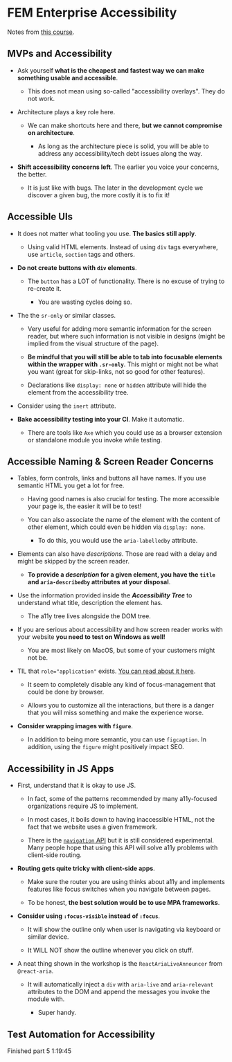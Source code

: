 # FEM Enterprise Accessibility

Notes from [this course](https://frontendmasters.com/workshops/enterprise-accessibility/).

## MVPs and Accessibility

- Ask yourself **what is the cheapest and fastest way we can make something usable and accessible**.

  - This does not mean using so-called "accessibility overlays". They do not work.

- Architecture plays a key role here.

  - We can make shortcuts here and there, **but we cannot compromise on architecture**.

    - As long as the architecture piece is solid, you will be able to address any accessibility/tech debt issues along the way.

- **Shift accessibility concerns left**. The earlier you voice your concerns, the better.

  - It is just like with bugs. The later in the development cycle we discover a given bug, the more costly it is to fix it!

## Accessible UIs

- It does not matter what tooling you use. **The basics still apply**.

  - Using valid HTML elements. Instead of using `div` tags everywhere, use `article`, `section` tags and others.

- **Do not create buttons with `div` elements**.

  - The `button` has a LOT of functionality. There is no excuse of trying to re-create it.

    - You are wasting cycles doing so.

- The the `sr-only` or similar classes.

  - Very useful for adding more semantic information for the screen reader, but where such information is not visible in designs (might be implied from the visual structure of the page).

  - **Be mindful that you will still be able to tab into focusable elements within the wrapper with `.sr-only`**. This might or might not be what you want (great for skip-links, not so good for other features).

  - Declarations like `display: none` or `hidden` attribute will hide the element from the accessibility tree.

- Consider using the `inert` attribute.

- **Bake accessibility testing into your CI**. Make it automatic.

  - There are tools like `Axe` which you could use as a browser extension or standalone module you invoke while testing.

## Accessible Naming & Screen Reader Concerns

- Tables, form controls, links and buttons all have names. If you use semantic HTML you get a lot for free.

  - Having good names is also crucial for testing. The more accessible your page is, the easier it will be to test!

  - You can also associate the name of the element with the content of other element, which could even be hidden via `display: none`.

    - To do this, you would use the `aria-labelledby` attribute.

- Elements can also have _descriptions_. Those are read with a delay and might be skipped by the screen reader.

  - **To provide a _description_ for a given element, you have the `title` and `aria-describedby` attributes at your disposal**.

- Use the information provided inside the **_Accessibility Tree_** to understand what title, description the element has.

  - The a11y tree lives alongside the DOM tree.

- If you are serious about accessibility and how screen reader works with your website **you need to test on Windows as well!**

  - You are most likely on MacOS, but some of your customers might not be.

- TIL that `role="application"` exists. [You can read about it here](https://developer.mozilla.org/en-US/docs/Web/Accessibility/ARIA/Roles/application_role).

  - It seem to completely disable any kind of focus-management that could be done by browser.

  - Allows you to customize all the interactions, but there is a danger that you will miss something and make the experience worse.

- **Consider wrapping images with `figure`**.

  - In addition to being more semantic, you can use `figcaption`. In addition, using the `figure` might positively impact SEO.

## Accessibility in JS Apps

- First, understand that it is okay to use JS.

  - In fact, some of the patterns recommended by many a11y-focused organizations require JS to implement.

  - In most cases, it boils down to having inaccessible HTML, not the fact that we website uses a given framework.

  - There is the [`navigation` API](https://developer.mozilla.org/en-US/docs/Web/API/Navigation_API) but it is still considered experimental. Many people hope that using this API will solve a11y problems with client-side routing.

- **Routing gets quite tricky with client-side apps**.

  - Make sure the router you are using thinks about a11y and implements features like focus switches when you navigate between pages.

  - To be honest, **the best solution would be to use MPA frameworks**.

- **Consider using `:focus-visible` instead of `:focus`**.

  - It will show the outline only when user is navigating via keyboard or similar device.

  - It WILL NOT show the outline whenever you click on stuff.

- A neat thing shown in the workshop is the `ReactAriaLiveAnnouncer` from `@react-aria`.

  - It will automatically inject a `div` with `aria-live` and `aria-relevant` attributes to the DOM and append the messages you invoke the module with.

    - Super handy.

## Test Automation for Accessibility

Finished part 5 1:19:45
